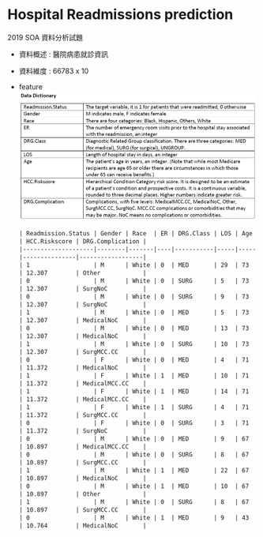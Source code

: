 # Hospital Readmissions prediction

2019 SOA 資料分析試題

* 資料概述 : 醫院病患就診資訊
* 資料維度 : 66783 x 10 
* feature<br>
  ![](feature.png)

      | Readmission.Status | Gender | Race  | ER | DRG.Class | LOS | Age | HCC.Riskscore | DRG.Complication |
      |--------------------|--------|-------|----|-----------|-----|-----|---------------|------------------|
      | 1                  | M      | White | 0  | MED       | 29  | 73  | 12.307        | Other            |
      | 0                  | M      | White | 0  | SURG      | 5   | 73  | 12.307        | SurgNoC          |
      | 0                  | M      | White | 0  | SURG      | 9   | 73  | 12.307        | SurgNoC          |
      | 1                  | M      | White | 0  | MED       | 5   | 73  | 12.307        | MedicalNoC       |
      | 0                  | M      | White | 0  | MED       | 13  | 73  | 12.307        | MedicalNoC       |
      | 1                  | M      | White | 0  | SURG      | 10  | 73  | 12.307        | SurgMCC.CC       |
      | 0                  | F      | White | 0  | MED       | 4   | 71  | 11.372        | MedicalNoC       |
      | 1                  | F      | White | 1  | MED       | 10  | 71  | 11.372        | MedicalMCC.CC    |
      | 1                  | F      | White | 1  | MED       | 14  | 71  | 11.372        | MedicalMCC.CC    |
      | 1                  | F      | White | 1  | SURG      | 4   | 71  | 11.372        | SurgMCC.CC       |
      | 0                  | F      | White | 0  | SURG      | 3   | 71  | 11.372        | SurgNoC          |
      | 0                  | M      | White | 0  | MED       | 9   | 67  | 10.897        | MedicalMCC.CC    |
      | 0                  | M      | White | 0  | SURG      | 8   | 67  | 10.897        | SurgMCC.CC       |
      | 1                  | M      | White | 1  | MED       | 22  | 67  | 10.897        | MedicalNoC       |
      | 0                  | M      | White | 1  | MED       | 10  | 67  | 10.897        | Other            |
      | 1                  | M      | White | 0  | SURG      | 8   | 67  | 10.897        | SurgMCC.CC       |
      | 0                  | M      | White | 1  | MED       | 9   | 43  | 10.764        | MedicalNoC       |
